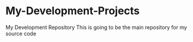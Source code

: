 # My-Development-Projects
My Development Repository
This is going to be the main repository for my source code
